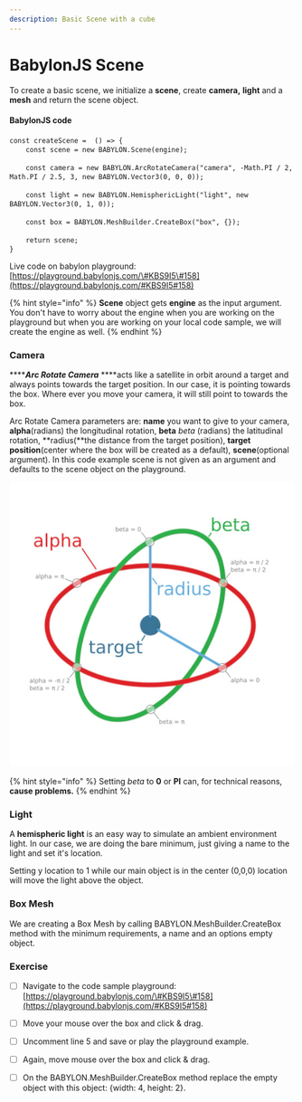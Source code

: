 ```yaml
---
description: Basic Scene with a cube
---
```


# BabylonJS Scene

To create a basic scene, we initialize a **scene**, create **camera,** **light** and a **mesh** and return the scene object.

#### BabylonJS code

```text
const createScene =  () => {
    const scene = new BABYLON.Scene(engine);

    const camera = new BABYLON.ArcRotateCamera("camera", -Math.PI / 2, Math.PI / 2.5, 3, new BABYLON.Vector3(0, 0, 0));

    const light = new BABYLON.HemisphericLight("light", new BABYLON.Vector3(0, 1, 0));

    const box = BABYLON.MeshBuilder.CreateBox("box", {});

    return scene;
}
```

Live code on babylon playground: [https://playground.babylonjs.com/\#KBS9I5\#158](https://playground.babylonjs.com/#KBS9I5#158)

{% hint style="info" %}
**Scene** object gets **engine** as the input argument. You don't have to worry about the engine when you are working on the playground but when you are working on your local code sample, we will create the engine as well.
{% endhint %}

### Camera

 ****_**Arc Rotate Camera**_  ****acts like a satellite in orbit around a target and always points towards the target position. In our case, it is pointing towards the box. Where ever you move your camera, it will still point to towards the box. 

Arc Rotate Camera parameters are: **name** you want to give to your camera, **alpha**\(radians\) the longitudinal rotation, **beta** _beta_ \(radians\) the latitudinal rotation, **radius\(**the distance from the target position\), **target position**\(center where the box will be created as a default\), **scene**\(optional argument\). In this code example scene is not given as an argument and defaults to the scene object on the playground. 

![Arc Rotate Camera parameters: alpha, beta, radius and target position.](../../../.gitbook/assets/camalphabeta.jpg)

{% hint style="info" %}
 Setting _beta_ to **0** or **PI** can, for technical reasons, **cause problems.**
{% endhint %}

### Light

A **hemispheric light** is an easy way to simulate an ambient environment light. In our case, we are doing the bare minimum, just giving a name to the light and set it's location.

Setting y location to 1 while our main object is in the center \(0,0,0\) location will move the light above the object.  

### Box Mesh

We are creating a Box Mesh by calling BABYLON.MeshBuilder.CreateBox method with the minimum requirements, a name and an options empty object.  

### Exercise

* [ ] Navigate to the code sample playground: [https://playground.babylonjs.com/\#KBS9I5\#158](https://playground.babylonjs.com/#KBS9I5#158)
* [ ] Move your mouse over the box and click & drag.
* [ ] Uncomment line 5 and save or play the playground example. 
* [ ] Again, move mouse over the box and click & drag.
* [ ] On the BABYLON.MeshBuilder.CreateBox method replace the empty object with this object: {width: 4, height: 2}. 


